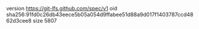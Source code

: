version https://git-lfs.github.com/spec/v1
oid sha256:91fd0c26db43eece5b05a054d9ffabee51d88a9d017f1403787ccd4862d3cee8
size 5807
